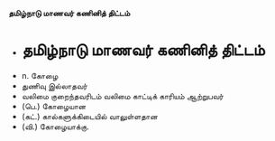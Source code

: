**தமிழ்நாடு மாணவர் கணினித் திட்டம்**
- # தமிழ்நாடு மாணவர் கணினித் திட்டம்
- n. கோழை
- துணிவு இல்லாதவர்
- வலிமை குறைந்தவரிடம் வலிமை காட்டிக் காரியம் ஆற்றுபவர்
- (பெ.) கோழையான
- (கட்.) கால்களுக்கிடையில் வாலுள்ளதான
- (வி.) கோழையாக்கு.

